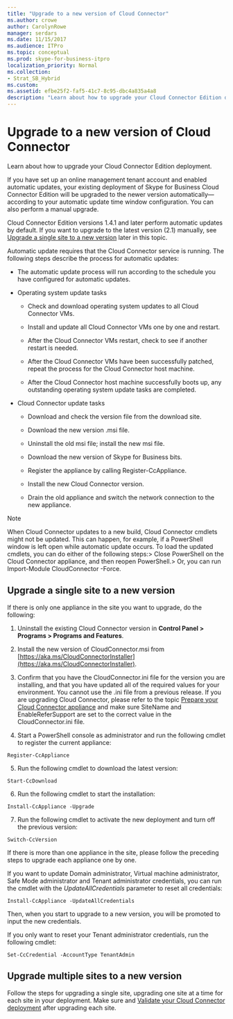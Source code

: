 ```yaml
---
title: "Upgrade to a new version of Cloud Connector"
ms.author: crowe
author: CarolynRowe
manager: serdars
ms.date: 11/15/2017
ms.audience: ITPro
ms.topic: conceptual
ms.prod: skype-for-business-itpro
localization_priority: Normal
ms.collection: 
- Strat_SB_Hybrid
ms.custom:
ms.assetid: efbe25f2-faf5-41c7-8c95-dbc4a835a4a8
description: "Learn about how to upgrade your Cloud Connector Edition deployment."
---
```


# Upgrade to a new version of Cloud Connector
 
Learn about how to upgrade your Cloud Connector Edition deployment.
  
If you have set up an online management tenant account and enabled automatic updates, your existing deployment of Skype for Business Cloud Connector Edition will be upgraded to the newer version automatically—according to your automatic update time window configuration. You can also perform a manual upgrade. 
  
Cloud Connector Edition versions 1.4.1 and later perform automatic updates by default. If you want to upgrade to the latest version (2.1) manually, see [Upgrade a single site to a new version](upgrade-to-a-new-version-of-cloud-connector.md#BKMK_Upgrade) later in this topic.
  
Automatic update requires that the Cloud Connector service is running. The following steps describe the process for automatic updates:
  
- The automatic update process will run according to the schedule you have configured for automatic updates.
    
- Operating system update tasks
    
  - Check and download operating system updates to all Cloud Connector VMs. 
    
  - Install and update all Cloud Connector VMs one by one and restart.
    
  - After the Cloud Connector VMs restart, check to see if another restart is needed.
    
  - After the Cloud Connector VMs have been successfully patched, repeat the process for the Cloud Connector host machine.
    
  - After the Cloud Connector host machine successfully boots up, any outstanding operating system update tasks are completed.
    
- Cloud Connector update tasks
    
  - Download and check the version file from the download site.
    
  - Download the new version .msi file. 
    
  - Uninstall the old msi file; install the new msi file.
    
  - Download the new version of Skype for Business bits.
    
  - Register the appliance by calling Register-CcAppliance.
    
  - Install the new Cloud Connector version.
    
  - Drain the old appliance and switch the network connection to the new appliance.
    
> [!NOTE]
>  When Cloud Connector updates to a new build, Cloud Connector cmdlets might not be updated. This can happen, for example, if a PowerShell window is left open while automatic update occurs. To load the updated cmdlets, you can do either of the following steps:>  Close PowerShell on the Cloud Connector appliance, and then reopen PowerShell.>  Or, you can run Import-Module CloudConnector -Force.
  
## Upgrade a single site to a new version
<a name="BKMK_Upgrade"> </a>

If there is only one appliance in the site you want to upgrade, do the following:
  
1. Uninstall the existing Cloud Connector version in **Control Panel \> Programs \> Programs and Features**.
    
2. Install the new version of CloudConnector.msi from [https://aka.ms/CloudConnectorInstaller](https://aka.ms/CloudConnectorInstaller).
    
3. Confirm that you have the CloudConnector.ini file for the version you are installing, and that you have updated all of the required values for your environment. You cannot use the .ini file from a previous release. If you are upgrading Cloud Connector, please refer to the topic [Prepare your Cloud Connector appliance](prepare-your-cloud-connector-appliance.md) and make sure SiteName and EnableReferSupport are set to the correct value in the CloudConnector.ini file.
    
4. Start a PowerShell console as administrator and run the following cmdlet to register the current appliance:
    
  ```
  Register-CcAppliance
  ```

5. Run the following cmdlet to download the latest version:
    
  ```
  Start-CcDownload
  ```

6. Run the following cmdlet to start the installation: 
    
  ```
  Install-CcAppliance -Upgrade
  ```

7. Run the following cmdlet to activate the new deployment and turn off the previous version:
    
  ```
  Switch-CcVersion
  ```

If there is more than one appliance in the site, please follow the preceding steps to upgrade each appliance one by one.
  
If you want to update Domain administrator, Virtual machine administrator, Safe Mode administrator and Tenant administrator credentials, you can run the cmdlet with the  _UpdateAllCredentials_ parameter to reset all credentials:
  
```
Install-CcAppliance -UpdateAllCredentials
```

Then, when you start to upgrade to a new version, you will be promoted to input the new credentials. 
  
If you only want to reset your Tenant administrator credentials, run the following cmdlet:
  
```
Set-CcCredential -AccountType TenantAdmin
```

## Upgrade multiple sites to a new version
<a name="BKMK_Upgrade"> </a>

Follow the steps for upgrading a single site, upgrading one site at a time for each site in your deployment. Make sure and [Validate your Cloud Connector deployment](validate-your-cloud-connector-deployment.md) after upgrading each site.
  

